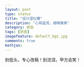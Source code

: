 ```yaml
---
layout: post
type: status
title: "设计湿吐槽"
description: "心有猛虎，细嗅像素"
category: 状态
tags: [状态]
imagefeature: default_bg1.jpg
comments: true
mathjax: 
---
```

别低头，专心改稿！别流泪，甲方会笑！